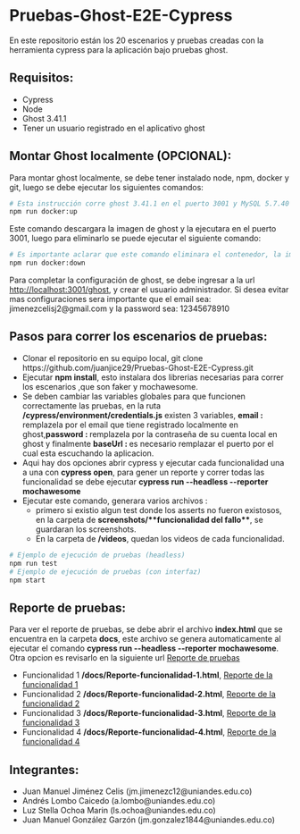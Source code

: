 <h1>Pruebas-Ghost-E2E-Cypress</h1>
<p>En este repositorio están los 20 escenarios y pruebas creadas con la herramienta cypress para la aplicación bajo pruebas ghost.</p>

<h2>Requisitos:</h2>
<ul>
<li>Cypress</li>
<li>Node</li>
<li>Ghost 3.41.1</li>
<li>Tener un usuario registrado en el aplicativo ghost</li>
</ul>

<h2>Montar Ghost localmente (OPCIONAL):</h2>
<p>Para montar ghost localmente, se debe tener instalado node, npm, docker y git, luego se debe ejecutar los siguientes comandos:</p>

```bash
# Esta instrucción corre ghost 3.41.1 en el puerto 3001 y MySQL 5.7.40
npm run docker:up
```

<p>Este comando descargara la imagen de ghost y la ejecutara en el puerto 3001, luego para eliminarlo se puede ejecutar el siguiente comando:</p>

```bash
# Es importante aclarar que este comando eliminara el contenedor, la imagen y todos los datos que se hayan creado en ghost y la base de datos.
npm run docker:down
```

<p>Para completar la configuración de ghost, se debe ingresar a la url <a href="http://localhost:3001/ghost">http://localhost:3001/ghost</a>, y crear el usuario administrador. Si desea evitar mas configuraciones sera importante que el email sea: jimenezcelisj2@gmail.com y la password sea: 12345678910</p>

<h2>Pasos para correr los escenarios de pruebas:</h2>
<ul>
<li>Clonar el repositorio en su equipo local, git clone https://github.com/juanjice29/Pruebas-Ghost-E2E-Cypress.git</li>
<li>Ejecutar <b>npm install</b>, esto instalara dos librerias necesarias para correr los escenarios ,que son faker y mochawesome.</li>
<li>Se deben cambiar las variables globales para que funcionen correctamente las pruebas, en la ruta <b>/cypress/environment/credentials.js</b> existen 3 variables, <b>email : </b> remplazela por el email que tiene registrado localmente en ghost,<b>password : </b> remplazela por la contraseña de su cuenta local en ghost y finalmente 
<b>baseUrl : </b> es necesario remplazar el puerto por el cual esta escuchando la aplicacion.</li>
<li>Aqui hay dos opciones abrir cypress y ejecutar cada funcionalidad una a una con <b>cypress open</b>, para gener un reporte y correr todas las funcionalidad se debe ejecutar <b>cypress run --headless --reporter mochawesome </b></li>
<li>Ejecutar este comando, generara varios archivos :<ul>
    <li>primero si existio algun test donde los asserts no fueron existosos, en la carpeta de <b>screenshots/**funcionalidad del fallo**</b>, se guardaran los screenshots.</li>
    <li>En la carpeta de <b>/videos</b>, quedan los videos de cada funcionalidad.</li>    
</ul> </li>
</ul>

```bash
# Ejemplo de ejecución de pruebas (headless)
npm run test
# Ejemplo de ejecución de pruebas (con interfaz)
npm start
```

<h2>Reporte de pruebas:</h2>
<p>Para ver el reporte de pruebas, se debe abrir el archivo <b>index.html</b> que se encuentra en la carpeta <b>docs</b>, este archivo se genera automaticamente al ejecutar el comando <b>cypress run --headless --reporter mochawesome</b>. Otra opcion es revisarlo en la siguiente url <a href="https://juanjice29.github.io/Pruebas-Ghost-E2E-Cypress/docs">Reporte de pruebas</a>
<ul>
<li>Funcionalidad 1 <b>/docs/Reporte-funcionalidad-1.html</b>, <a href="https://juanjice29.github.io/Pruebas-Ghost-E2E-Cypress/docs/Reporte-funcionalidad-1.html">Reporte de la funcionalidad 1</a></li>
<li>Funcionalidad 2 <b>/docs/Reporte-funcionalidad-2.html</b>, <a href="https://juanjice29.github.io/Pruebas-Ghost-E2E-Cypress/docs/Reporte-funcionalidad-1.html">Reporte de la funcionalidad 2</a></li>
<li>Funcionalidad 3 <b>/docs/Reporte-funcionalidad-3.html</b>, <a href="https://juanjice29.github.io/Pruebas-Ghost-E2E-Cypress/docs/Reporte-funcionalidad-1.html">Reporte de la funcionalidad 3</a></li>
<li>Funcionalidad 4 <b>/docs/Reporte-funcionalidad-4.html</b>, <a href="https://juanjice29.github.io/Pruebas-Ghost-E2E-Cypress/docs/Reporte-funcionalidad-1.html">Reporte de la funcionalidad 4</a></li>
</ul>
</p>

<h2>Integrantes:</h2>
<ul>
<li>Juan Manuel Jiménez Celis (jm.jimenezc12@uniandes.edu.co)</li>
<li>Andrés Lombo Caicedo (a.lombo@uniandes.edu.co)</li>
<li>Luz Stella Ochoa Marin (ls.ochoa@uniandes.edu.co)</li>
<li>Juan Manuel González Garzón (jm.gonzalez1844@uniandes.edu.co)</li>
</ul>
